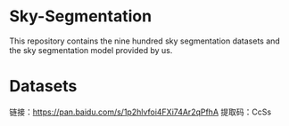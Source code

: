 # Sky-Segmentation
This repository  contains the nine hundred sky segmentation datasets and the sky segmentation model provided by us.


# Datasets
链接：https://pan.baidu.com/s/1p2hlvfoi4FXi74Ar2qPfhA 
提取码：CcSs
